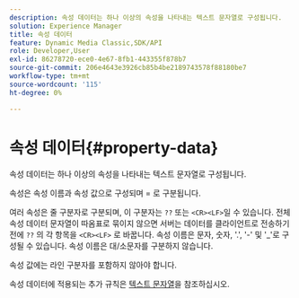 ```yaml
---
description: 속성 데이터는 하나 이상의 속성을 나타내는 텍스트 문자열로 구성됩니다.
solution: Experience Manager
title: 속성 데이터
feature: Dynamic Media Classic,SDK/API
role: Developer,User
exl-id: 86278720-ece0-4e67-8fb1-443355f878b7
source-git-commit: 206e4643e3926cb85b4be2189743578f88180be7
workflow-type: tm+mt
source-wordcount: '115'
ht-degree: 0%

---
```


# 속성 데이터{#property-data}

속성 데이터는 하나 이상의 속성을 나타내는 텍스트 문자열로 구성됩니다.

속성은 속성 이름과 속성 값으로 구성되며 = 로 구분됩니다.

여러 속성은 줄 구분자로 구분되며, 이 구분자는 `??` 또는 `<CR><LF>`일 수 있습니다. 전체 속성 데이터 문자열이 따옴표로 묶이지 않으면 서버는 데이터를 클라이언트로 전송하기 전에 `??` 의 각 항목을 `<CR><LF>` 로 바꿉니다. 속성 이름은 문자, 숫자, &#39;.&#39;, &#39;-&#39; 및 &#39;_&#39;로 구성될 수 있습니다. 속성 이름은 대/소문자를 구분하지 않습니다.

속성 값에는 라인 구분자를 포함하지 않아야 합니다.

속성 데이터에 적용되는 추가 규칙은 [텍스트 문자열](../../../../../../is-api/image-catalog/image-serving-api-ref/c-image-catalog-reference/c-overview/c-common-data-types/r-text-string.md#reference-ae0a9e181b0e40c6bcdb43af7f481d63)을 참조하십시오.
